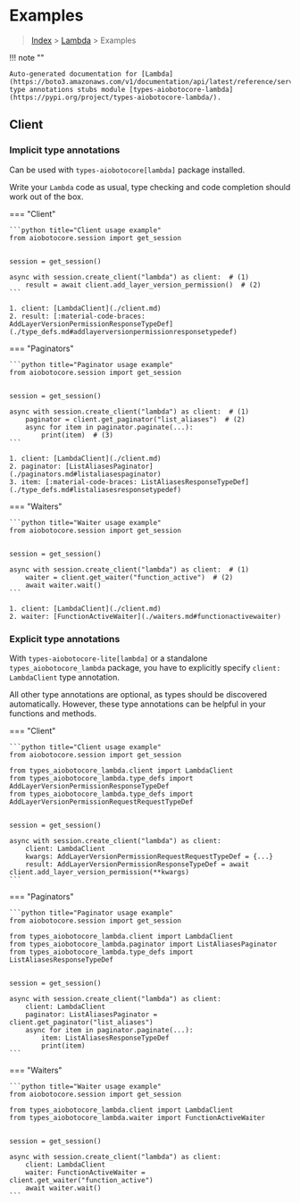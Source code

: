 # Examples

> [Index](../README.md) > [Lambda](./README.md) > Examples

!!! note ""

    Auto-generated documentation for [Lambda](https://boto3.amazonaws.com/v1/documentation/api/latest/reference/services/lambda.html#Lambda)
    type annotations stubs module [types-aiobotocore-lambda](https://pypi.org/project/types-aiobotocore-lambda/).

## Client

### Implicit type annotations

Can be used with `types-aiobotocore[lambda]` package installed.

Write your `Lambda` code as usual,
type checking and code completion should work out of the box.



=== "Client"

    ```python title="Client usage example"
    from aiobotocore.session import get_session


    session = get_session()

    async with session.create_client("lambda") as client:  # (1)
        result = await client.add_layer_version_permission()  # (2)
    ```

    1. client: [LambdaClient](./client.md)
    2. result: [:material-code-braces: AddLayerVersionPermissionResponseTypeDef](./type_defs.md#addlayerversionpermissionresponsetypedef) 



=== "Paginators"

    ```python title="Paginator usage example"
    from aiobotocore.session import get_session


    session = get_session()

    async with session.create_client("lambda") as client:  # (1)
        paginator = client.get_paginator("list_aliases")  # (2)
        async for item in paginator.paginate(...):
            print(item)  # (3)
    ```

    1. client: [LambdaClient](./client.md)
    2. paginator: [ListAliasesPaginator](./paginators.md#listaliasespaginator)
    3. item: [:material-code-braces: ListAliasesResponseTypeDef](./type_defs.md#listaliasesresponsetypedef) 



=== "Waiters"

    ```python title="Waiter usage example"
    from aiobotocore.session import get_session


    session = get_session()

    async with session.create_client("lambda") as client:  # (1)
        waiter = client.get_waiter("function_active")  # (2)
        await waiter.wait()
    ```

    1. client: [LambdaClient](./client.md)
    2. waiter: [FunctionActiveWaiter](./waiters.md#functionactivewaiter)


### Explicit type annotations

With `types-aiobotocore-lite[lambda]`
or a standalone `types_aiobotocore_lambda` package, you have to explicitly specify
`client: LambdaClient` type annotation.

All other type annotations are optional, as types should be discovered automatically.
However, these type annotations can be helpful in your functions and methods.


=== "Client"

    ```python title="Client usage example"
    from aiobotocore.session import get_session

    from types_aiobotocore_lambda.client import LambdaClient
    from types_aiobotocore_lambda.type_defs import AddLayerVersionPermissionResponseTypeDef
    from types_aiobotocore_lambda.type_defs import AddLayerVersionPermissionRequestRequestTypeDef


    session = get_session()

    async with session.create_client("lambda") as client:
        client: LambdaClient
        kwargs: AddLayerVersionPermissionRequestRequestTypeDef = {...}
        result: AddLayerVersionPermissionResponseTypeDef = await client.add_layer_version_permission(**kwargs)
    ```



=== "Paginators"

    ```python title="Paginator usage example"
    from aiobotocore.session import get_session

    from types_aiobotocore_lambda.client import LambdaClient
    from types_aiobotocore_lambda.paginator import ListAliasesPaginator
    from types_aiobotocore_lambda.type_defs import ListAliasesResponseTypeDef


    session = get_session()

    async with session.create_client("lambda") as client:
        client: LambdaClient
        paginator: ListAliasesPaginator = client.get_paginator("list_aliases")
        async for item in paginator.paginate(...):
            item: ListAliasesResponseTypeDef
            print(item)
    ```



=== "Waiters"

    ```python title="Waiter usage example"
    from aiobotocore.session import get_session

    from types_aiobotocore_lambda.client import LambdaClient
    from types_aiobotocore_lambda.waiter import FunctionActiveWaiter


    session = get_session()

    async with session.create_client("lambda") as client:
        client: LambdaClient
        waiter: FunctionActiveWaiter = client.get_waiter("function_active")
        await waiter.wait()
    ```

